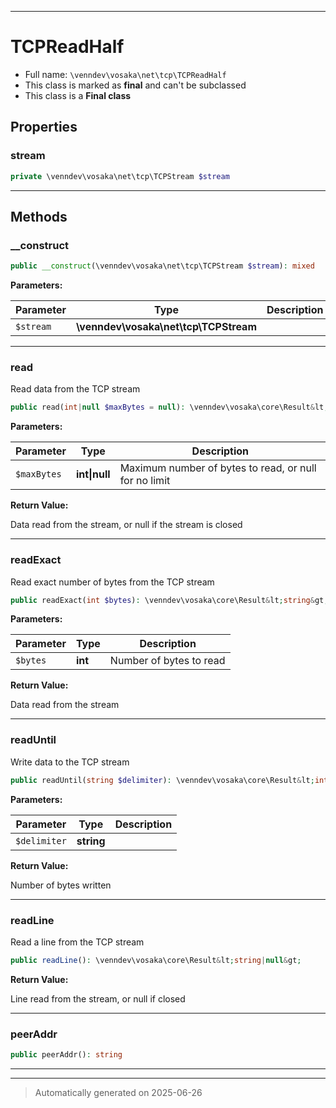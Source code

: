 ***

# TCPReadHalf





* Full name: `\venndev\vosaka\net\tcp\TCPReadHalf`
* This class is marked as **final** and can't be subclassed
* This class is a **Final class**



## Properties


### stream



```php
private \venndev\vosaka\net\tcp\TCPStream $stream
```






***

## Methods


### __construct



```php
public __construct(\venndev\vosaka\net\tcp\TCPStream $stream): mixed
```








**Parameters:**

| Parameter | Type | Description |
|-----------|------|-------------|
| `$stream` | **\venndev\vosaka\net\tcp\TCPStream** |  |





***

### read

Read data from the TCP stream

```php
public read(int|null $maxBytes = null): \venndev\vosaka\core\Result&lt;string|null&gt;
```








**Parameters:**

| Parameter | Type | Description |
|-----------|------|-------------|
| `$maxBytes` | **int&#124;null** | Maximum number of bytes to read, or null for no limit |


**Return Value:**

Data read from the stream, or null if the stream is closed




***

### readExact

Read exact number of bytes from the TCP stream

```php
public readExact(int $bytes): \venndev\vosaka\core\Result&lt;string&gt;
```








**Parameters:**

| Parameter | Type | Description |
|-----------|------|-------------|
| `$bytes` | **int** | Number of bytes to read |


**Return Value:**

Data read from the stream




***

### readUntil

Write data to the TCP stream

```php
public readUntil(string $delimiter): \venndev\vosaka\core\Result&lt;int&gt;
```








**Parameters:**

| Parameter | Type | Description |
|-----------|------|-------------|
| `$delimiter` | **string** |  |


**Return Value:**

Number of bytes written




***

### readLine

Read a line from the TCP stream

```php
public readLine(): \venndev\vosaka\core\Result&lt;string|null&gt;
```









**Return Value:**

Line read from the stream, or null if closed




***

### peerAddr



```php
public peerAddr(): string
```












***


***
> Automatically generated on 2025-06-26
